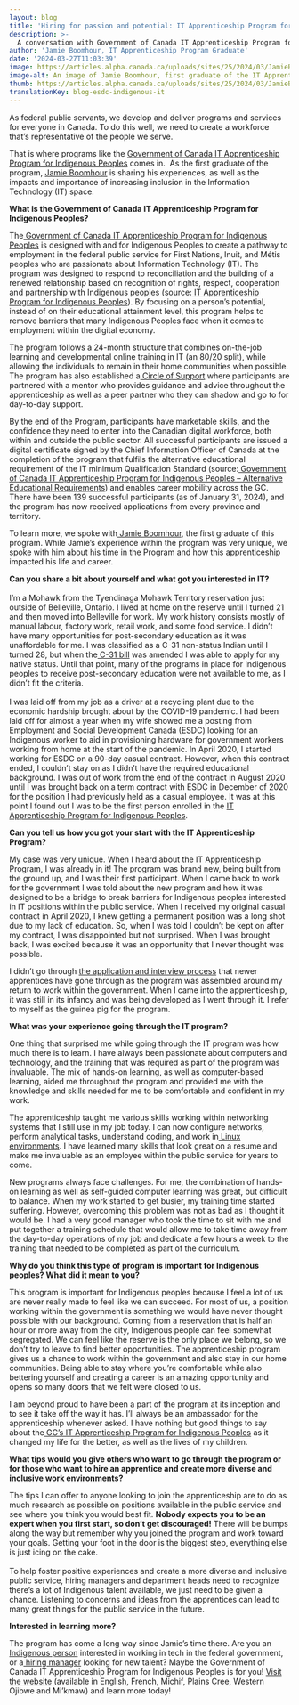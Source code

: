 ```yaml
---
layout: blog
title: 'Hiring for passion and potential: IT Apprenticeship Program for Indigenous Peoples'
description: >-
  A conversation with Government of Canada IT Apprenticeship Program for Indigenous Peoples graduate Jamie Boomhour about inclusivity and the Program.
author: 'Jamie Boomhour, IT Apprenticeship Program Graduate'
date: '2024-03-27T11:03:39'
image: https://articles.alpha.canada.ca/uploads/sites/25/2024/03/JamieBoomhour_PBS_Blog_Post_EN.jpg
image-alt: An image of Jamie Boomhour, first graduate of the IT Apprenticeship Program for Indigenous Peoples. Reflected in the image background is the logo of the program.
thumb: https://articles.alpha.canada.ca/uploads/sites/25/2024/03/JamieBoomhour_PBS_Blog_Post_EN.jpg
translationKey: blog-esdc-indigenous-it
---
```


<p>As federal public servants, we develop and deliver programs and services for everyone in Canada. To do this well, we need to create a workforce that’s representative of the people we serve.&nbsp;</p>



<p>That is where programs like the <a href="https://talent.canada.ca/en/indigenous-it-apprentice" target="_blank" rel="noreferrer noopener">Government of Canada IT Apprenticeship Program for Indigenous Peoples</a> comes in. &nbsp;As the first graduate of the program, <a href="https://www.linkedin.com/in/david-james-bradley-boomhour-8b42a154/" target="_blank" rel="noreferrer noopener">Jamie Boomhour</a> is sharing his experiences, as well as the impacts and importance of increasing inclusion in the Information Technology (IT) space.</p>



<p><strong>What is the Government of Canada IT Apprenticeship Program for Indigenous Peoples?</strong></p>



<p>The<a href="https://talent.canada.ca/en/indigenous-it-apprentice" target="_blank" rel="noreferrer noopener"> Government of Canada IT Apprenticeship Program for Indigenous Peoples</a> is designed with and for Indigenous Peoples to create a pathway to employment in the federal public service for First Nations, Inuit, and Métis peoples who are passionate about Information Technology (IT). ​​The program was designed to respond to reconciliation and the building of a renewed relationship based on recognition of rights, respect, cooperation and partnership with Indigenous peoples (source:<a href="https://talent.canada.ca/en/indigenous-it-apprentice" target="_blank" rel="noreferrer noopener"> IT Apprenticeship Program for Indigenous Peoples</a>)​​. By focusing on a person&#8217;s potential, instead of on their educational attainment level, this program helps to remove barriers that many Indigenous Peoples face when it comes to employment within the digital economy.&nbsp;</p>



<p>The program follows a 24-month structure that combines on-the-job learning and developmental online training in IT (an 80/20 split), ​​​​while allowing the individuals to remain in their home communities when possible. The program has also established a<a href="https://talent.canada.ca/en/indigenous-it-apprentice/hire" target="_blank" rel="noreferrer noopener"> Circle of Support</a> where participants are partnered with a mentor who provides guidance and advice throughout the apprenticeship as well as a peer partner who they can shadow and go to for day-to-day support.&nbsp;</p>



<p>By the end of the Program, participants have marketable skills, and the confidence they need to enter into the Canadian digital workforce, both within and outside the public sector. All successful participants are issued a digital certificate signed by the ​​Chief Information Officer of Canada at the completion of the program that fulfils the alternative educational requirement of the IT minimum Qualification Standard (source:<a href="https://www.canada.ca/en/treasury-board-secretariat/services/information-notice/it-apprenticeship-program--indigenous-peoples-alternative-educational-requirements.html" target="_blank" rel="noreferrer noopener"> Government of Canada IT Apprenticeship Program for Indigenous Peoples – Alternative Educational Requirements</a>) and enables career mobility across the GC. There have been 139 successful participants (as of January 31, 2024), and the program has now received applications from every province and territory.&nbsp;&nbsp;</p>



<p>To learn more, we spoke with<a href="https://www.linkedin.com/in/david-james-bradley-boomhour-8b42a154/" target="_blank" rel="noreferrer noopener"> Jamie Boomhour</a>, the first graduate of this program. While Jamie’s experience within the program was very unique, we spoke with him about his time in the Program and how this apprenticeship impacted his life and career.&nbsp;&nbsp;</p>



<p><strong>Can you share a bit about yourself and what got you interested in IT?</strong><br><br>I’m a Mohawk from the Tyendinaga Mohawk Territory reservation just outside of Belleville, Ontario. I lived at home on the reserve until I turned 21 and then moved into Belleville for work. My work history consists mostly of manual labour, factory work, retail work, and some food service. I didn’t have many opportunities for post-secondary education as it was unaffordable for me. I was classified as a C-31 non-status Indian until I turned 28, but when the<a href="https://www.thecanadianencyclopedia.ca/en/article/bill-c-31" target="_blank" rel="noreferrer noopener"> C-31 bill</a> was amended I was able to apply for my native status. Until that point, many of the programs in place for Indigenous peoples to receive post-secondary education were not available to me, as I didn’t fit the criteria.<br><br>I was laid off from my job as a driver at a recycling plant due to the economic hardship brought about by the COVID-19 pandemic. I had been laid off for almost a year when my wife showed me a posting from Employment and Social Development Canada (ESDC) looking for an Indigenous worker to aid in provisioning hardware for government workers working from home at the start of the pandemic. In April 2020, I started working for ESDC on a 90-day casual contract. However, when this contract ended, I couldn’t stay on as I didn’t have the required educational background. I was out of work from the end of the contract in August 2020 until I was brought back on a term contract with ESDC in December of 2020 for the position I had previously held as a casual employee. It was at this point I found out I was to be the first person enrolled in the <a href="https://talent.canada.ca/en/indigenous-it-apprentice" target="_blank" rel="noreferrer noopener">IT Apprenticeship Program for Indigenous Peoples</a>.</p>



<p><strong>Can you tell us how you got your start with the IT Apprenticeship Program?&nbsp;</strong></p>



<p>My case was very unique. When I heard about the IT Apprenticeship Program, I was already in it! The program was brand new, being built from the ground up, and I was their first participant. When I came back to work for the government I was told about the new program and how it was designed to be a bridge to break barriers for Indigenous peoples interested in IT positions within the public service. When I received my original casual contract in April 2020, I knew getting a permanent position was a long shot due to my lack of education. So, when I was told I couldn’t be kept on after my contract, I was disappointed but not surprised. When I was brought back, I was excited because it was an opportunity that I never thought was possible.&nbsp;&nbsp;</p>



<p>I didn’t go through ​​<a href="https://talent.canada.ca/en/indigenous-it-apprentice" target="_blank" rel="noreferrer noopener">the application and interview process</a> that newer apprentices have gone through as the program was assembled around my return to work within the government. When I came into the apprenticeship, it was still in its infancy and was being developed as I went through it. I refer to myself as the guinea pig for the program.</p>



<p><strong>What was your experience going through the IT program?</strong></p>



<p>One thing that surprised me while going through the IT program was how much there is to learn. I have always been passionate about computers and technology, and the training that was required as part of the program was invaluable. The mix of hands-on learning, as well as computer-based learning, aided me throughout the program and provided me with the knowledge and skills needed for me to be comfortable and confident in my work.&nbsp;</p>



<p>The apprenticeship taught me various skills working within networking systems that I still use in my job today. I can now configure networks, perform analytical tasks, understand coding, and work in<a href="https://fr.wikipedia.org/wiki/Linux" target="_blank" rel="noreferrer noopener"> Linux environments</a>. I have learned many skills that look great on a resume and make me invaluable as an employee within the public service for years to come.&nbsp;</p>



<p>New programs always face challenges. For me, the combination of hands-on learning as well as self-guided computer learning was great, but difficult to balance. When my work started to get busier, my training time started suffering. However, overcoming this problem was not as bad as I thought it would be. I had a very good manager who took the time to sit with me and put together a training schedule that would allow me to take time away from the day-to-day operations of my job and dedicate a few hours a week to the training that needed to be completed as part of the curriculum.</p>



<p><strong>Why do you think this type of program is important for Indigenous peoples? What did it mean to you?</strong></p>



<p>This program is important for Indigenous peoples because I feel a lot of us are never really made to feel like we can succeed. For most of us, a position working within the government is something we would have never thought possible with our background. Coming from a reservation that is half an hour or more away from the city, Indigenous people can feel somewhat segregated. We can feel like the reserve is the only place we belong, so we don’t try to leave to find better opportunities. The apprenticeship program gives us a chance to work within the government and also stay in our home communities. Being able to stay where you’re comfortable while also bettering yourself and creating a career is an amazing opportunity and opens so many doors that we felt were closed to us.&nbsp;&nbsp;</p>



<p>I am beyond proud to have been a part of the program at its inception and to see it take off the way it has. I’ll always be an ambassador for the apprenticeship whenever asked. I have nothing but good things to say about the<a href="https://talent.canada.ca/en/indigenous-it-apprentice" target="_blank" rel="noreferrer noopener"> GC&#8217;s IT Apprenticeship Program for Indigenous Peoples</a> as it changed my life for the better, as well as the lives of my children.</p>



<p><strong>What tips would you give others who want to go through the program or for those who want to hire an apprentice and create more diverse and inclusive work environments?</strong></p>



<p>The tips I can offer to anyone looking to join the apprenticeship are to do as much research as possible on positions available in the public service and see where you think you would best fit. <strong>Nobody expects you to be an expert when you first start, so don’t get discouraged!</strong> There will be bumps along the way but remember why you joined the program and work toward your goals. Getting your foot in the door is the biggest step, everything else is just icing on the cake.<br><br>To help foster positive experiences and create a more diverse and inclusive public service, hiring managers and department heads need to recognize there’s a lot of Indigenous talent available, we just need to be given a chance. Listening to concerns and ideas from the apprentices can lead to many great things for the public service in the future.</p>



<p><strong>Interested in learning more?</strong></p>



<p>The program has come a long way since Jamie’s time there. Are you an<a href="https://talent.canada.ca/en/indigenous-it-apprentice" target="_blank" rel="noreferrer noopener"> Indigenous person</a> interested in working in tech in the federal government, or a<a href="https://talent.canada.ca/en/indigenous-it-apprentice/hire" target="_blank" rel="noreferrer noopener"> hiring manager</a> looking for new talent? Maybe the Government of Canada IT Apprenticeship Program for Indigenous Peoples is for you! ​​​​<a href="https://talent.canada.ca/en/indigenous-it-apprentice" target="_blank" rel="noreferrer noopener">Visit the website</a> (available in English, French, Michif, Plains Cree, Western Ojibwe and Mi’kmaw) and learn more today!&nbsp;&nbsp;</p>

